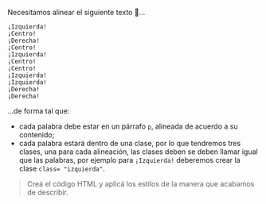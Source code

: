 Necesitamos alinear el siguiente texto :page_facing_up:...

```
¡Izquierda!
¡Centro!
¡Derecha!
¡Centro!
¡Izquierda!
¡Centro!
¡Centro!
¡Izquierda!
¡Izquierda!
¡Derecha!
¡Derecha!
```

...de forma tal que:

- cada palabra debe estar en un párrafo `p`, alineada de acuerdo a su contenido;
- cada palabra estará dentro de una clase, por lo que tendremos tres clases, una para cada alineación, las clases deben se deben llamar igual que las palabras, por ejemplo para `¡Izquierda!` deberemos crear la clase `class= "izquierda"`.

> Creá el código HTML y aplicá los estilos de la manera que acabamos de describir.